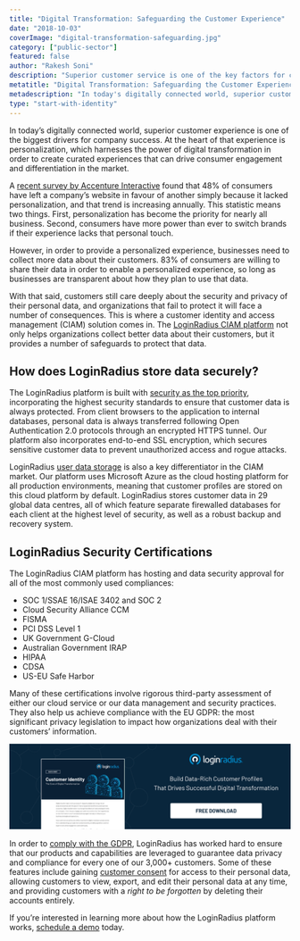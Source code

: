 ```yaml
---
title: "Digital Transformation: Safeguarding the Customer Experience"
date: "2018-10-03"
coverImage: "digital-transformation-safeguarding.jpg"
category: ["public-sector"]
featured: false
author: "Rakesh Soni"
description: "Superior customer service is one of the key factors for company success in today's digitally linked world. Personalization, which harnesses the power of digital transformation in order to create curated interactions that can fuel customer engagement and market differentiation, is at the core of the experience."
metatitle: "Digital Transformation: Safeguarding the Customer Experience | LoginRadius"
metadescription: "In today's digitally connected world, superior customer service is one of the key factors for company success in today's digitally linked world."
type: "start-with-identity"
---
```


In today’s digitally connected world, superior customer experience is one of the biggest drivers for company success. At the heart of that experience is personalization, which harnesses the power of digital transformation in order to create curated experiences that can drive consumer engagement and differentiation in the market.

A [recent survey by Accenture Interactive](https://www.accenture.com/t20180503T034117Z__w__/nl-en/_acnmedia/PDF-77/Accenture-Pulse-Survey.pdf) found that 48% of consumers have left a company’s website in favour of another simply because it lacked personalization, and that trend is increasing annually. This statistic means two things. First, personalization has become the priority for nearly all business. Second, consumers have more power than ever to switch brands if their experience lacks that personal touch.

However, in order to provide a personalized experience, businesses need to collect more data about their customers. 83% of consumers are willing to share their data in order to enable a personalized experience, so long as businesses are transparent about how they plan to use that data.

With that said, customers still care deeply about the security and privacy of their personal data, and organizations that fail to protect it will face a number of consequences. This is where a customer identity and access management (CIAM) solution comes in. The [LoginRadius CIAM platform](https://www.loginradius.com/) not only helps organizations collect better data about their customers, but it provides a number of safeguards to protect that data.

## How does LoginRadius store data securely?

The LoginRadius platform is built with [security as the top priority](https://www.loginradius.com/security/), incorporating the highest security standards to ensure that customer data is always protected. From client browsers to the application to internal databases, personal data is always transferred following Open Authentication 2.0 protocols through an encrypted HTTPS tunnel. Our platform also incorporates end-to-end SSL encryption, which secures sensitive customer data to prevent unauthorized access and rogue attacks.

LoginRadius [user data storage](https://www.loginradius.com/resource/loginradius-ciam-user-data-storage/) is also a key differentiator in the CIAM market. Our platform uses Microsoft Azure as the cloud hosting platform for all production environments, meaning that customer profiles are stored on this cloud platform by default. LoginRadius stores customer data in 29 global data centres, all of which feature separate firewalled databases for each client at the highest level of security, as well as a robust backup and recovery system.

## LoginRadius Security Certifications

The LoginRadius CIAM platform has hosting and data security approval for all of the most commonly used compliances:

- SOC 1/SSAE 16/ISAE 3402 and SOC 2
- Cloud Security Alliance CCM
- FISMA
- PCI DSS Level 1
- UK Government G-Cloud
- Australian Government IRAP
- HIPAA
- CDSA
- US-EU Safe Harbor

Many of these certifications involve rigorous third-party assessment of either our cloud service or our data management and security practices. They also help us achieve compliance with the EU GDPR: the most significant privacy legislation to impact how organizations deal with their customers’ information.

[![core-of-digital-transformation](core-of-digital-transformation.png)](https://www.loginradius.com/resource/customer-identity-the-core-of-digital-transformation/)

In order to [comply with the GDPR](https://www.loginradius.com/resource/loginradius-and-gdpr-compliance/), LoginRadius has worked hard to ensure that our products and capabilities are leveraged to guarantee data privacy and compliance for every one of our 3,000+ customers. Some of these features include gaining [customer consent](https://www.loginradius.com/blog/2017/10/ciam-solves-gdpr-customer-consent) for access to their personal data, allowing customers to view, export, and edit their personal data at any time, and providing customers with a _right to be forgotten_ by deleting their accounts entirely.

If you’re interested in learning more about how the LoginRadius platform works, [schedule a demo](https://www.loginradius.com/schedule-demo/) today.
